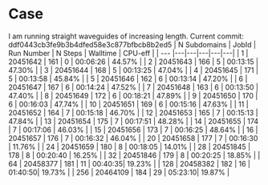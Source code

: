 # Case

I am running straight waveguides of increasing length.
Current commit: ddf0443cb3fe9b3b4dfed58e3c877bfbcb8b2ed5
| N Subdomains | JobId | Run Number | N Steps | Walltime | CPU-eff | 
| --- |---|---|---|---|---|
| 1   | 20451642 | 161 | 0 | 00:06:26 | 44.57% |
| 2   | 20451643 | 166 | 5 | 00:13:15 | 47.30% |
| 3   | 20451644 | 168 | 5 | 00:13:25 | 47.04% |
| 4   | 20451645 | 171 | 5 | 00:13:58 | 45.84% |
| 5   | 20451646 | 162 | 6 | 00:13:14 | 47.20% |
| 6   | 20451647 | 167 | 6 | 00:14:24 | 47.52% |
| 7   | 20451648 | 163 | 6 | 00:13:50 | 47.40% |
| 8   | 20451649 | 172 | 6 | 00:18:21 | 47.89% |
| 9   | 20451650 | 170 | 6 | 00:16:03 | 47.74% |
| 10  | 20451651 | 169 | 6 | 00:15:16 | 47.63% |
| 11  | 20451652 | 164 | 7 | 00:15:18 | 46.70% |
| 12  | 20451653 | 165 | 7 | 00:15:13 | 47.84% |
| 13  | 20451654 | 175 | 7 | 00:17:51 | 48.28% |
| 14  | 20451655 | 174 | 7 | 00:17:06 | 46.03% |
| 15  | 20451656 | 173 | 7 | 00:16:25 | 48.64% |
| 16  | 20451657 | 176 | 7 | 00:16:32 | 46.04% |
| 20  | 20451658 | 177 | 7 | 00:16:30 | 11.76% |
| 24  | 20451659 | 180 | 8 | 00:18:05 | 14.01% |
| 28  | 20451845 | 178 | 8 | 00:20:40 | 16.25% |
| 32  | 20451846 | 179 | 8 | 00:20:25 | 18.85% |
| 64  | 20458377 | 181 | 11 | 00:40:35| 19.23% |
| 128 | 20458382 | 182 | 16 | 01:40:50| 19.73% |
| 256 | 20464109 | 184 | 29 | 05:23:10| 19.87% |


